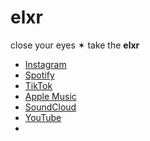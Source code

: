 # elxr



close your eyes ✶ take the **elxr**

- [Instagram](https://www.instagram.com/elxr_audio?igsh=bGxyeWZ3eHUyeG01&utm_source=qr)
- [Spotify](https://open.spotify.com/artist/5miOwjvQ0V89zoESruwPpd?si=kIJjnvnqQfGFRR5ebW2Ukg)
- [TikTok](https://www.tiktok.com/@elxraudio?_t=8pwtSoeqQlS&_r=1)
- [Apple Music](https://music.apple.com/ca/artist/elxr/1507814996)
- [SoundCloud](https://m.soundcloud.com/elxr_audio)
- [YouTube](https://youtube.com/@elxr_audio?si=SILCHBqLbHHzzvar)
- 

